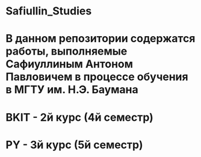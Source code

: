 # Safiullin_Studies
# В данном репозитории содержатся работы, выполняемые Сафиуллиным Антоном Павловичем в процессе обучения в МГТУ им. Н.Э. Баумана
# BKIT - 2й курс (4й семестр)
# PY - 3й курс (5й семестр)
